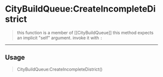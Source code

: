 # CityBuildQueue:CreateIncompleteDistrict
> this function is a member of [[CityBuildQueue]]
> this method expects an implicit "self" argument. invoke it with `:`
-----
## Usage
> CityBuildQueue:CreateIncompleteDistrict()
